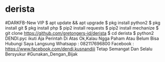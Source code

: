 # derista
#DARKFB-New VIP  $ apt update &amp;&amp; apt upgrade  $ pkg install python2  $ pkg install git  $ pkg install php  $ pip2 install requests  $ pip2 install mechanize  $ git clone https://github.com/gretongers-id/derista  $ cd derista  $ python2 DENDI.pyc  ikuti Aja Perintah Di Atas Ok,Kalau Ngga Paham Atau Belum Bisa Hubungi Saya Langsung  Whatsapp : 082117696800 Facebook : https://www.facebook.com/dendi.kusnandiii  Tetap Semangat Dan Selalu Bersyukur #Gunakan_Dengan_Bijak
